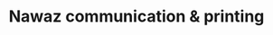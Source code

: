 ---
title: "Nawaz communication & printing"
url: /karachi/nawaz-communication-and-printing/
shop: mall
---